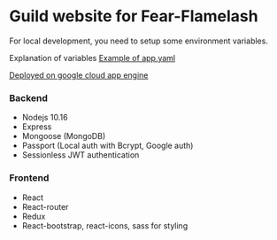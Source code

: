 # Guild website for Fear-Flamelash

For local development, you need to setup some environment variables.

Explanation of variables [Example of app.yaml](https://github.com/ollivilmi/Fear-Flamelash/blob/master/app-example.yaml)

[Deployed on google cloud app engine](https://fear-flamelash.appspot.com/)

### Backend
* Nodejs 10.16
* Express
* Mongoose (MongoDB)
* Passport (Local auth with Bcrypt, Google auth)
* Sessionless JWT authentication

### Frontend
* React
* React-router
* Redux
* React-bootstrap, react-icons, sass for styling
